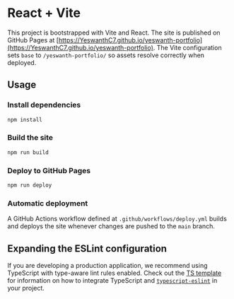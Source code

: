 # React + Vite

This project is bootstrapped with Vite and React. The site is published on
GitHub Pages at
[https://YeswanthC7.github.io/yeswanth-portfolio](https://YeswanthC7.github.io/yeswanth-portfolio).
The Vite configuration sets `base` to `/yeswanth-portfolio/` so assets resolve
correctly when deployed.

## Usage

### Install dependencies

```bash
npm install
```

### Build the site

```bash
npm run build
```

### Deploy to GitHub Pages

```bash
npm run deploy
```

### Automatic deployment

A GitHub Actions workflow defined at `.github/workflows/deploy.yml` builds and deploys the site whenever changes are pushed to the `main` branch.


## Expanding the ESLint configuration

If you are developing a production application, we recommend using TypeScript
with type-aware lint rules enabled. Check out the
[TS template](https://github.com/vitejs/vite/tree/main/packages/create-vite/template-react-ts)
for information on how to integrate TypeScript and
[`typescript-eslint`](https://typescript-eslint.io) in your project.
